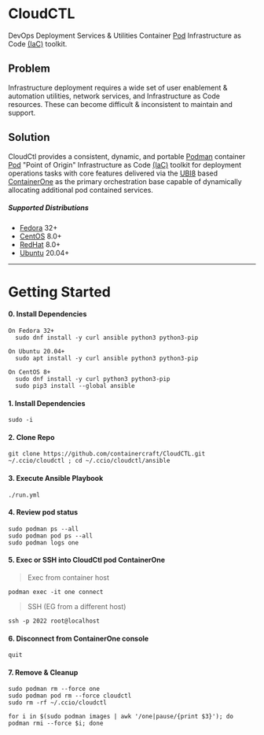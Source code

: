 # CloudCTL
DevOps Deployment Services & Utilities Container [Pod] Infrastructure as Code [(IaC)] toolkit.
## Problem
Infrastructure deployment requires a wide set of user enablement & automation 
utilities, network services, and Infrastructure as Code resources. These can 
become difficult & inconsistent to maintain and support.
## Solution
CloudCtl provides a consistent, dynamic, and portable [Podman] container 
[Pod] "Point of Origin" Infrastructure as Code [(IaC)] toolkit for 
deployment operations tasks with core features delivered via the [UBI8] 
based [ContainerOne] as the primary orchestration base capable of dynamically
 allocating additional pod contained services.
##### Supported Distributions
  - [Fedora] 32+
  - [CentOS] 8.0+
  - [RedHat] 8.0+
  - [Ubuntu] 20.04+
----------------------
# Getting Started
####  0. Install Dependencies
```
On Fedora 32+
  sudo dnf install -y curl ansible python3 python3-pip

On Ubuntu 20.04+
  sudo apt install -y curl ansible python3 python3-pip

On CentOS 8+
  sudo dnf install -y curl python3 python3-pip
  sudo pip3 install --global ansible
```
####  1. Install Dependencies
```
sudo -i
```
####  2. Clone Repo
```
git clone https://github.com/containercraft/CloudCTL.git ~/.ccio/cloudctl ; cd ~/.ccio/cloudctl/ansible
```
####  3. Execute Ansible Playbook
```
./run.yml
```
####  4. Review pod status
```
sudo podman ps --all
sudo podman pod ps --all
sudo podman logs one
```
####  5. Exec or SSH into CloudCtl pod ContainerOne
  > Exec from container host

```
podman exec -it one connect
```
 > SSH (EG from a different host)

```
ssh -p 2022 root@localhost
```
####  6. Disconnect from ContainerOne console
```
quit
```
####  7. Remove & Cleanup
```
sudo podman rm --force one
sudo podman pod rm --force cloudctl
sudo rm -rf ~/.ccio/cloudctl
```
```
for i in $(sudo podman images | awk '/one|pause/{print $3}'); do podman rmi --force $i; done
```
[Pod]:https://kubernetes.io/docs/concepts/workloads/pods/pod
[UBI8]:https://www.redhat.com/en/blog/introducing-red-hat-universal-base-image
[(IaC)]:https://www.ibm.com/cloud/learn/infrastructure-as-code
[ContainerOne]:https://github.com/containercraft/ContainerOne
[Podman]:https://docs.podman.io/en/latest
[Install Podman]:https://podman.io/getting-started/installation
[Fedora]:https://getfedora.org
[Ubuntu]:https://ubuntu.com/download
[CentOS]:https://www.centos.org/download
[RedHat]:https://access.redhat.com/downloads
[Fedora CoreOS]:https://getfedora.org/en/coreos?stream=stable
[RedHat CoreOS]:https://coreos.com/
